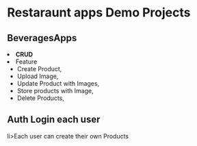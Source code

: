 <h1>Restaraunt apps Demo Projects</h1>


## BeveragesApps
<li>
    <strong>CRUD</strong> 
      <li>Feature <ul dir="auto">
          <li>Create Product,</li>
          <li>Upload Image,</li>
          <li>Update Product with Images,</li>
          <li>Store products with Image,</li>
          <li>Delete Products,</li>
        </ul>
      </li>
     
## Auth Login each user
   li>Each user can create their own Products</li>
